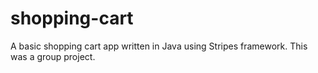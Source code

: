 shopping-cart
=============

A basic shopping cart app written in Java using Stripes framework.  This was a group project.
